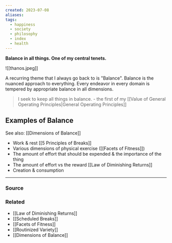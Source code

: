```yaml
---
created: 2023-07-08
aliases: 
tags:
  - happiness
  - society
  - philosophy
  - index
  - health
---
```

**Balance in all things. One of my central tenets.**

![[thanos.jpeg]]

A recurring theme that I always go back to is "Balance". Balance is the nuanced approach to everything. Every endeavor in every domain is tempered by appropriate balance in all dimensions. 

> I seek to keep all things in balance. - the first of my [[Value of General Operating Principles|General Operating Principles]]

## Examples of Balance

See also: [[Dimensions of Balance]] 

- Work & rest [[5 Principles of Breaks]]
- Various dimensions of physical exercise ([[Facets of Fitness]])
- The amount of effort that should be expended & the importance of the thing
- The amount of effort vs the reward [[Law of Diminishing Returns]]
- Creation & consumption

---

### Source

### Related
- [[Law of Diminishing Returns]] 
- [[Scheduled Breaks]] 
- [[Facets of Fitness]] 
- [[Routinized Variety]] 
- [[Dimensions of Balance]]